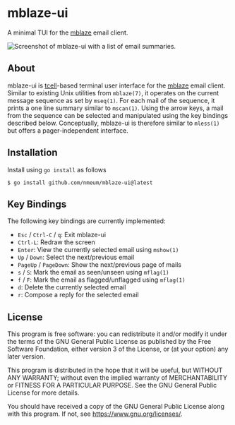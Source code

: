 # mblaze-ui

A minimal TUI for the [mblaze][mblaze github] email client.

![Screenshot of mblaze-ui with a list of email summaries.](https://gist.github.com/nmeum/ddb6ddbe84d9ef5bdabd5a81219c93b2/raw/8a56073afb3b1d3d5019e09f2af43f59c245ace4/mblaze-ui.png)

## About

mblaze-ui is [tcell][tcell github]-based terminal user interface for the
[mblaze][mblaze github] email client. Similar to existing Unix utilities
from `mblaze(7)`, it operates on the current message sequence as set by
`mseq(1)`. For each mail of the sequence, it prints a one line summary
similar to `mscan(1)`. Using the arrow keys, a mail from the sequence
can be selected and manipulated using the key bindings described below.
Conceptually, mblaze-ui is therefore similar to `mless(1)` but offers
a pager-independent interface.

## Installation

Install using `go install` as follows

    $ go install github.com/nmeum/mblaze-ui@latest

## Key Bindings

The following key bindings are currently implemented:

* `Esc` / `Ctrl-C` / `q`: Exit mblaze-ui
* `Ctrl-L`: Redraw the screen
* `Enter`: View the currently selected email using `mshow(1)`
* `Up` / `Down`: Select the next/previous email
* `PageUp` / `PageDown`: Show the next/previous page of mails
* `s` / `S`: Mark the email as seen/unseen using `mflag(1)`
* `f` / `F`: Mark the email as flagged/unflagged using `mflag(1)`
* `d`: Delete the currently selected email
* `r`: Compose a reply for the selected email

## License

This program is free software: you can redistribute it and/or modify it
under the terms of the GNU General Public License as published by the
Free Software Foundation, either version 3 of the License, or (at your
option) any later version.

This program is distributed in the hope that it will be useful, but
WITHOUT ANY WARRANTY; without even the implied warranty of
MERCHANTABILITY or FITNESS FOR A PARTICULAR PURPOSE. See the GNU General
Public License for more details.

You should have received a copy of the GNU General Public License along
with this program. If not, see <https://www.gnu.org/licenses/>.

[mblaze github]: https://github.com/leahneukirchen/mblaze
[tcell github]: https://github.com/gdamore/tcell
